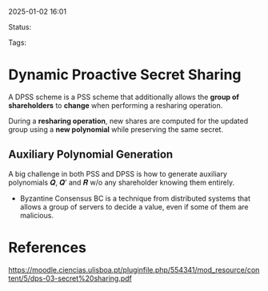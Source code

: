 2025-01-02 16:01

Status: 

Tags: 

# Dynamic Proactive Secret Sharing

A DPSS scheme is a PSS scheme that additionally allows the **group of shareholders** to **change** when performing a resharing operation.

During a **resharing operation**, new shares are computed for the updated group using a **new polynomial** while preserving the same secret.

## Auxiliary Polynomial Generation
A big challenge in both PSS and DPSS is how to generate auxiliary polynomials 𝑸, 𝑸’ and 𝑹 w/o any shareholder knowing them entirely.

- Byzantine Consensus
BC is a technique from distributed systems that allows a group of servers to decide a value, even if some of them are malicious.

# References

https://moodle.ciencias.ulisboa.pt/pluginfile.php/554341/mod_resource/content/5/dps-03-secret%20sharing.pdf